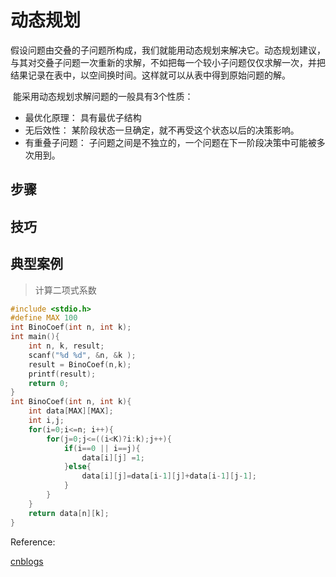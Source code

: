 # 动态规划

​	假设问题由交叠的子问题所构成，我们就能用动态规划来解决它。动态规划建议，与其对交叠子问题一次重新的求解，不如把每一个较小子问题仅仅求解一次，并把结果记录在表中，以空间换时间。这样就可以从表中得到原始问题的解。

​	能采用动态规划求解问题的一般具有3个性质：

* 最优化原理： 具有最优子结构
* 无后效性： 某阶段状态一旦确定，就不再受这个状态以后的决策影响。
* 有重叠子问题： 子问题之间是不独立的，一个问题在下一阶段决策中可能被多次用到。

## 步骤





##  技巧



## 典型案例

> 计算二项式系数

```c++
#include <stdio.h>
#define MAX 100
int BinoCoef(int n, int k);
int main(){
    int n, k, result;
    scanf("%d %d", &n, &k );
    result = BinoCoef(n,k);
    printf(result);
    return 0;
}
int BinoCoef(int n, int k){
    int data[MAX][MAX];
    int i,j;
    for(i=0;i<=n; i++){
        for(j=0;j<=((i<K)?i:k);j++){
            if(i==0 || i==j){
                data[i][j] =1;
            }else{
                data[i][j]=data[i-1][j]+data[i-1][j-1];
            }
        }
    }
    return data[n][k];
}
```





Reference:

[cnblogs](https://www.cnblogs.com/brucemengbm/p/6875340.html)